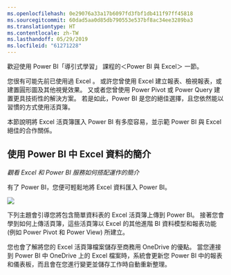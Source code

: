 ```yaml
---
ms.openlocfilehash: 0e29076a33a17b6097fd3fbf1db411f97ff45818
ms.sourcegitcommit: 60dad5aa0d85db790553e537bf8ac34ee3289ba3
ms.translationtype: HT
ms.contentlocale: zh-TW
ms.lasthandoff: 05/29/2019
ms.locfileid: "61271228"
---
```

歡迎使用 Power BI「導引式學習」  課程的＜Power BI 與 Excel＞  一節。

您很有可能先前已使用過 Excel  。 或許您曾使用 Excel 建立報表、檢視報表，或建置圓形圖及其他視覺效果。 又或者您曾使用 Power Pivot  或 Power Query  建置更具技術性的解決方案。 若是如此，Power BI 是您的絕佳選擇，且您依然能以習慣的方式使用活頁簿。

本節說明將 Excel 活頁簿匯入 Power BI 有多麼容易，並示範 Power BI 與 Excel 絕佳的合作關係。

## <a name="introduction-to-using-excel-data-in-power-bi"></a>使用 Power BI 中 Excel 資料的簡介
*觀看 Excel 和 Power BI 服務如何搭配運作的簡介*

有了 Power BI，您便可輕鬆地將 Excel 資料匯入 Power BI。

![](media/5-1-intro-excel-data/5-1_1.png)

下列主題會引導您將包含簡單資料表的 Excel 活頁簿上傳到 Power BI。 接著您會學到如何上傳活頁簿，這些活頁簿以 Excel 的其他進階 BI 資料模型和報表功能 (例如 Power Pivot 和 Power View) 所建立。

您也會了解將您的 Excel 活頁簿檔案儲存至商務用 OneDrive 的優點。 當您連接到 Power BI 中 OneDrive 上的 Excel 檔案時，系統會更新您 Power BI 中的報表和儀表板，而且會在您進行變更並儲存工作時自動重新整理。

